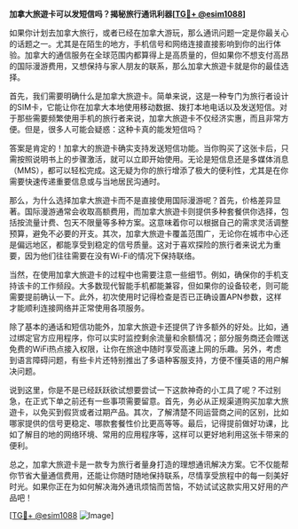 **加拿大旅遊卡可以发短信吗？揭秘旅行通讯利器[[TG💪+ @esim1088](https://t.me/s/esim1088)]**

如果你计划去加拿大旅行，或者已经在加拿大游玩，那么通讯问题一定是你最关心的话题之一。尤其是在陌生的地方，手机信号和网络连接直接影响到你的出行体验。加拿大的通信服务在全球范围内都算得上是高质量的，但如果你不想支付高昂的国际漫游费用，又想保持与家人朋友的联系，那么加拿大旅遊卡就是你的最佳选择。

首先，我们需要明确什么是加拿大旅遊卡。简单来说，这是一种专门为旅行者设计的SIM卡，它能让你在加拿大本地使用移动数据、拨打本地电话以及发送短信。对于那些需要频繁使用手机的旅行者来说，加拿大旅遊卡不仅经济实惠，而且非常方便。但是，很多人可能会疑惑：这种卡真的能发短信吗？

答案是肯定的！加拿大的旅遊卡确实支持发送短信功能。当你购买了这张卡后，只需按照说明书上的步骤激活，就可以立即开始使用。无论是短信息还是多媒体消息（MMS），都可以轻松完成。这无疑为你的旅行增添了极大的便利性，尤其是在你需要快速传递重要信息或与当地居民沟通时。

那么，为什么选择加拿大旅遊卡而不是直接使用国际漫游呢？首先，价格差异显著。国际漫游通常会收取高额费用，而加拿大旅遊卡则提供多种套餐供你选择，包括按流量计费、包天不限量等多种方案。这意味着你可以根据自己的需求灵活调整预算，避免不必要的开支。其次，加拿大旅遊卡覆盖范围广，无论你在城市中心还是偏远地区，都能享受到稳定的信号质量。这对于喜欢探险的旅行者来说尤为重要，因为他们往往需要在没有Wi-Fi的情况下保持联络。

当然，在使用加拿大旅遊卡的过程中也需要注意一些细节。例如，确保你的手机支持该卡的工作频段。大多数现代智能手机都能兼容，但如果你的设备较老，则可能需要提前确认一下。此外，初次使用时记得检查是否已正确设置APN参数，这样才能顺利连接网络并正常使用各项服务。

除了基本的通话和短信功能外，加拿大旅遊卡还提供了许多额外的好处。比如，通过绑定官方应用程序，你可以实时监控剩余流量和余额情况；部分服务商还会赠送免费的WiFi热点接入权限，让你在旅途中随时享受高速上网的乐趣。另外，考虑到语言障碍问题，有些卡片还特别推出了多语种客服支持，方便不懂英语的用户解决问题。

说到这里，你是不是已经跃跃欲试想要尝试一下这款神奇的小工具了呢？不过别急，在正式下单之前还有一些事项需要留意。首先，务必从正规渠道购买加拿大旅遊卡，以免买到假货或者过期产品。其次，了解清楚不同运营商之间的区别，比如哪家提供的信号更稳定、哪款套餐性价比更高等等。最后，记得提前做好功课，比如了解目的地的网络环境、常用的应用程序等，这样可以更好地利用这张卡带来的便利。

总之，加拿大旅遊卡是一款专为旅行者量身打造的理想通讯解决方案。它不仅能帮你节省大量通信费用，还能让你随时随地保持联系，尽情享受旅程中的每一刻美好时光。如果你正在为如何解决海外通讯烦恼而苦恼，不妨试试这款实用又好用的产品吧！

[[TG💪+ @esim1088](https://t.me/s/esim1088) ![Image](https://i.postimg.cc/4NQfJmqS/Snipaste-2025-05-13-00-14-12.png)]